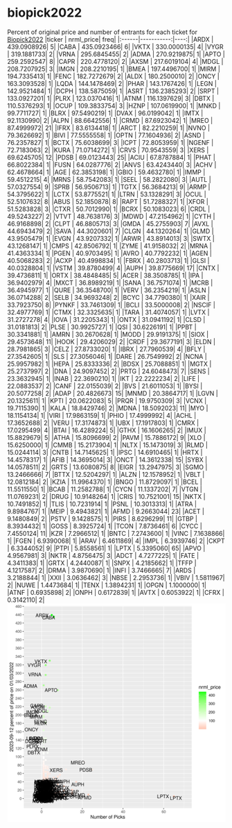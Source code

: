 # biopick2022
Percent of original price and number of entrants for each ticket for [Biopick2022](https://twitter.com/hashtag/Biopick2022)
|ticker |  nrml_price| freq|
|:------|-----------:|----:|
|ARDX   | 439.0908926|    5|
|CABA   | 435.0923466|    6|
|VKTX   | 330.0000135|    4|
|VYGR   | 319.1881733|    2|
|VRNA   | 295.6845455|    2|
|ADMA   | 270.9219875|    1|
|APTO   | 259.2592547|    8|
|CAPR   | 220.4778120|    2|
|AXSM   | 217.6019104|    4|
|MDGL   | 208.7207925|    3|
|IMGN   | 208.2210195|    1|
|BMEA   | 197.4496700|    1|
|MIRM   | 194.7335413|    1|
|FENC   | 182.7272679|    2|
|ALDX   | 180.2500010|    2|
|ONCY   | 163.3093528|    1|
|LQDA   | 144.1478469|    2|
|PHAR   | 143.1767426|    1|
|LEGN   | 142.9521484|    1|
|DCPH   | 138.5875059|    1|
|ASRT   | 136.2385293|    2|
|SRPT   | 133.0927201|    1|
|PLRX   | 123.0370416|    1|
|ATNM   | 116.1397629|    3|
|DBTX   | 110.5376293|    1|
|OCUP   | 109.3833754|    3|
|HZNP   | 107.0619900|    1|
|MNKD   |  99.7711727|    1|
|BLRX   |  97.5490219|    1|
|DVAX   |  96.0199042|    1|
|IMTX   |  92.1130990|    2|
|ALPN   |  88.6642556|    1|
|CRMD   |  87.6923042|    1|
|MREO   |  87.4999972|   21|
|IFRX   |  83.6134418|    1|
|ARCT   |  82.2210259|    1|
|NVNO   |  79.3626692|    1|
|BIVI   |  77.5555558|    1|
|OPTN   |  77.1604936|    2|
|ASND   |  76.2357827|    1|
|BCTX   |  75.6038699|    3|
|ICPT   |  72.8053959|    1|
|NGENF  |  72.7183063|    2|
|KURA   |  71.0714272|    1|
|CRVS   |  70.9543559|    3|
|XERS   |  69.6245705|   12|
|PDSB   |  69.0123443|   25|
|ACIU   |  67.8787884|    1|
|PHAT   |  66.8022384|    1|
|FUSN   |  64.0287776|    2|
|ANVS   |  63.4243440|    3|
|ACHV   |  62.4678664|    1|
|AGE    |  62.3853198|    1|
|GBIO   |  59.4632780|    1|
|IMMP   |  59.4512215|    4|
|MRNS   |  58.7542083|    1|
|SEEL   |  58.2822080|    3|
|AUTL   |  57.0327554|    9|
|SPRB   |  56.9506713|    1|
|TGTX   |  56.3684213|    9|
|ARMP   |  54.3795622|    1|
|LCTX   |  53.8775521|    1|
|LTRN   |  53.1328291|    3|
|OCUL   |  52.5107632|    8|
|ABUS   |  52.1850878|    8|
|RAPT   |  51.7288327|    1|
|XFOR   |  51.5283828|    3|
|CTXR   |  50.7012990|    1|
|BCRX   |  50.1083023|    6|
|CRDL   |  49.5243227|    2|
|VTVT   |  48.7638176|    3|
|MDWD   |  47.2154962|    1|
|CYTH   |  46.9168898|    2|
|CLPT   |  46.8805713|    3|
|GMDA   |  45.2755903|    7|
|AVXL   |  44.6943479|    2|
|SAVA   |  44.3020601|    7|
|CLGN   |  44.1320264|    1|
|GLMD   |  43.9505479|    1|
|EVGN   |  43.9207332|    1|
|ARWR   |  43.8914013|    3|
|SWTX   |  43.1268147|    1|
|CMPS   |  42.8506792|    1|
|ZYME   |  41.9158032|    2|
|MRNA   |  41.4363334|    1|
|PGEN   |  40.9703495|    1|
|AVRO   |  40.7792232|    1|
|AGEN   |  40.5068283|    2|
|ACXP   |  40.4998834|    1|
|FBRX   |  40.2803713|    1|
|GLSI   |  40.0328804|    1|
|VSTM   |  39.8780499|    4|
|AUPH   |  39.8775669|   17|
|CNTX   |  39.4736811|    1|
|ORTX   |  38.4848485|    5|
|ACER   |  38.3508785|    1|
|IPA    |  36.9402979|    4|
|MXCT   |  36.8989219|    1|
|SANA   |  36.7571074|    1|
|MCRB   |  36.4945977|    1|
|QURE   |  36.3548700|    1|
|VERV   |  36.2354219|    1|
|ASLN   |  36.0714288|    2|
|SELB   |  34.9693248|    2|
|BCYC   |  34.7790380|    1|
|XAIR   |  33.7923750|    8|
|PYNKF  |  33.7461309|    1|
|BCLI   |  33.5000008|    2|
|NSCIF  |  32.4977769|    1|
|CTMX   |  32.3325635|    1|
|TARA   |  31.4074057|    1|
|LVTX   |  31.2727278|    4|
|IOVA   |  31.2205343|    1|
|ONTX   |  31.0941192|    1|
|CLSD   |  31.0181813|    2|
|PLSE   |  30.9925727|    1|
|QSI    |  30.6226191|    1|
|PPBT   |  30.3341881|    1|
|AMRN   |  30.2670628|    1|
|MODD   |  29.9191375|    1|
|SIOX   |  29.4573648|   11|
|HOOK   |  29.4206029|    2|
|CRDF   |  29.3677191|    3|
|ELDN   |  28.7981865|    3|
|CELZ   |  27.8733020|    1|
|IBRX   |  27.7960539|    4|
|BFLY   |  27.3542605|    1|
|SLS    |  27.3056046|    1|
|DARE   |  26.7549992|    2|
|NCNA   |  25.9957982|    1|
|HEPA   |  25.8333336|    2|
|BDSX   |  25.7088851|    1|
|MGTX   |  25.2737997|    2|
|DNA    |  24.9097452|    2|
|PRTG   |  24.6048473|    7|
|SENS   |  23.3632945|    1|
|INAB   |  22.3690210|    1|
|IKT    |  22.2222234|    2|
|LIFE   |  22.0883537|    2|
|CANF   |  22.0155039|    2|
|BVS    |  21.6011053|    1|
|BYSI   |  20.5077258|    2|
|ADAP   |  20.4826673|   15|
|MNMD   |  20.3864717|    1|
|LGVN   |  20.1325611|    1|
|KPTI   |  20.0622083|    5|
|PRQR   |  19.9750309|    3|
|VCNX   |  19.7115390|    1|
|KALA   |  18.8429746|    2|
|MDNA   |  18.5092023|   11|
|MYO    |  18.1154134|    1|
|VIRI   |  17.9863159|    1|
|PHIO   |  17.4999992|    4|
|ACHL   |  17.3652688|    2|
|VERU   |  17.3174873|    1|
|UBX    |  17.1917803|    1|
|CMRX   |  17.0295499|    4|
|BTAI   |  16.4289224|    5|
|GTHX   |  16.1606265|    2|
|IMUX   |  15.8829679|    5|
|ATHA   |  15.8096699|    2|
|PAVM   |  15.7886172|    9|
|XLO    |  15.6250000|    1|
|CMMB   |  15.2173904|    1|
|NLTX   |  15.1473019|    3|
|RLMD   |  15.0244114|    3|
|CNTB   |  14.7145625|    1|
|IPSC   |  14.6910465|    1|
|HRTX   |  14.4578317|    1|
|AFIB   |  14.3695014|    3|
|ONCT   |  14.3612338|   15|
|SYBX   |  14.0578511|    2|
|GRTS   |  13.6080875|    8|
|EIGR   |  13.2947975|    3|
|SGMO   |  13.2466666|    7|
|BTTX   |  12.5204297|    1|
|ALZN   |  12.1578952|    1|
|VBLT   |  12.0812184|    2|
|KZIA   |  11.9964370|    1|
|BNGO   |  11.8729097|    1|
|BCEL   |  11.5511550|    1|
|BCAB   |  11.2582788|    1|
|CYCN   |  11.1337202|    7|
|VTGN   |  11.0769231|    2|
|DRUG   |  10.9148264|    1|
|CRIS   |  10.7521001|   15|
|NKTX   |  10.7491852|    1|
|TLIS   |  10.7231914|    1|
|PSNL   |  10.3013313|    1|
|ATRA   |   9.8984767|    1|
|MEIP   |   9.4943821|    1|
|AFMD   |   9.2663044|   23|
|ACET   |   9.1480849|    2|
|PSTV   |   9.1428575|    1|
|PIRS   |   8.6296299|   11|
|GTBP   |   8.3934432|    1|
|GOSS   |   8.3925724|    1|
|TCON   |   7.8736461|    6|
|CYCC   |   7.4550124|   11|
|KZR    |   7.2966512|    1|
|BNTC   |   7.2743600|    1|
|VINC   |   7.1638866|    1|
|FGEN   |   6.9390068|    1|
|ARAV   |   6.4611869|    4|
|IMPL   |   6.3939746|    2|
|CKPT   |   6.3344052|    9|
|PTPI   |   5.8558561|    1|
|LPTX   |   5.3395060|   65|
|APVO   |   4.9567981|    3|
|NKTR   |   4.8756475|    3|
|ADCT   |   4.7277225|    1|
|FATE   |   4.3411383|    1|
|GRTX   |   4.2440087|    1|
|SNPX   |   4.2185662|    1|
|TFFP   |   4.1217587|    2|
|DRMA   |   3.9870690|    1|
|INFI   |   3.7466665|    7|
|ARDS   |   3.2188844|    1|
|XXII   |   3.0636462|    3|
|NBSE   |   2.2953736|    1|
|VBIV   |   1.5811967|    2|
|NUWE   |   1.4473684|    1|
|TENX   |   1.3894231|    1|
|OPGN   |   1.1000000|    1|
|ATNF   |   0.6935898|    2|
|ONPH   |   0.6172839|    1|
|AVTX   |   0.6053922|    1|
|CFRX   |   0.3142110|    2|
![retvspicks](biopicks.png?raw=true)
